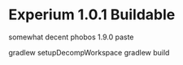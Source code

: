 # Experium 1.0.1 Buildable

somewhat decent phobos 1.9.0 paste

gradlew setupDecompWorkspace
gradlew build

